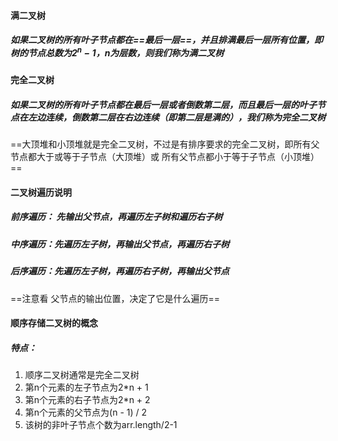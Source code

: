 #### 满二叉树

##### 如果二叉树的所有叶子节点都在==最后一层==，并且排满最后一层所有位置，即树的节点总数为$2^n-1$，n为层数，则我们称为满二叉树



#### 完全二叉树

##### 如果二叉树的所有叶子节点都在最后一层或者倒数第二层，而且最后一层的叶子节点在左边连续，倒数第二层在右边连续（即第二层是满的），我们称为完全二叉树

==大顶堆和小顶堆就是完全二叉树，不过是有排序要求的完全二叉树，即所有父节点都大于或等于子节点（大顶堆）或 所有父节点都小于等于子节点（小顶堆）==



#### 二叉树遍历说明

##### 前序遍历： 先输出父节点，再遍历左子树和遍历右子树

##### 中序遍历：先遍历左子树，再输出父节点，再遍历右子树

##### 后序遍历：先遍历左子树，再遍历右子树，再输出父节点

==注意看 父节点的输出位置，决定了它是什么遍历==



#### 顺序存储二叉树的概念

##### 特点：

1. 顺序二叉树通常是完全二叉树
2. 第n个元素的左子节点为2*n + 1
3. 第n个元素的右子节点为2*n + 2
4. 第n个元素的父节点为(n - 1) / 2
5. 该树的非叶子节点个数为arr.length/2-1